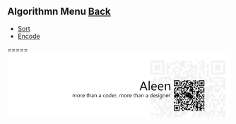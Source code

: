 ## Algorithmn Menu	[Back](./../Readme.md)
* [Sort](./Sort/Sort.md)
* [Encode](./Encode/Encode.md)

=====
<a href="http://aleen42.github.io/" target="_blank" ><img src="./../pic/tail.gif"></a>
